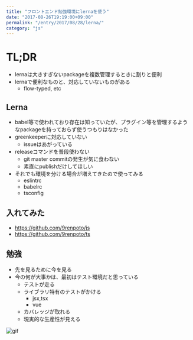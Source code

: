 ```yaml
---
title: "フロントエンド勉強環境にlernaを使う"
date: "2017-08-26T19:19:00+09:00"
permalink: "/entry/2017/08/28/lerna/"
category: "js"
---
```


# TL;DR

- lernaは大きすぎないpackageを複数管理するときに割りと便利
- lernaで便利なものと、対応していないものがある
  - flow-typed, etc

## Lerna

- babel等で使われており存在は知っていたが、プラグイン等を管理するようなpackageを持っておらず使うつもりはなかった
- greenkeeperに対応していない
  - issueはあがっている
- releaseコマンドを普段使わない
  - git master commitの発生が気に食わない
  - 素直にpublishだけしてほしい
- それでも環境を分ける場合が増えてきたので使ってみる
  - eslintrc
  - babelrc
  - tsconfig

## 入れてみた

- <https://github.com/9renpoto/js>
- <https://github.com/9renpoto/ts>

## 勉強

- 先を見るために今を見る
- 今の何が大事かは、最初はテスト環境だと思っている
  - テストが走る
  - ライブラリ特有のテストがかける
    - jsx,tsx
    - vue
  - カバレッジが取れる
  - 現実的な生産性が見える

![gif](https://media.giphy.com/media/26tPplGWjN0xLybiU/giphy.gif)
